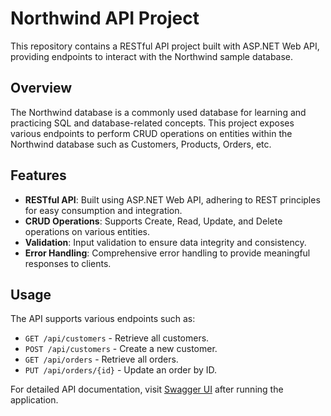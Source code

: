 # Northwind API Project

This repository contains a RESTful API project built with ASP.NET Web API, providing endpoints to interact with the Northwind sample database.

## Overview

The Northwind database is a commonly used database for learning and practicing SQL and database-related concepts. This project exposes various endpoints to perform CRUD operations on entities within the Northwind database such as Customers, Products, Orders, etc.

## Features

- **RESTful API**: Built using ASP.NET Web API, adhering to REST principles for easy consumption and integration.
- **CRUD Operations**: Supports Create, Read, Update, and Delete operations on various entities.
- **Validation**: Input validation to ensure data integrity and consistency.
- **Error Handling**: Comprehensive error handling to provide meaningful responses to clients.
## Usage
The API supports various endpoints such as:

- `GET /api/customers` - Retrieve all customers.
- `POST /api/customers` - Create a new customer.
- `GET /api/orders` - Retrieve all orders.
- `PUT /api/orders/{id}` - Update an order by ID.

For detailed API documentation, visit [Swagger UI](https://learn.microsoft.com/en-us/aspnet/core/tutorials/first-web-api?view=aspnetcore-8.0) after running the application.
